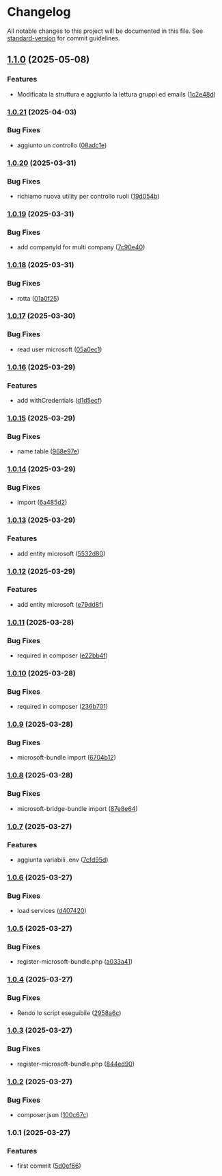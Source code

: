 # Changelog

All notable changes to this project will be documented in this file. See [standard-version](https://github.com/conventional-changelog/standard-version) for commit guidelines.

## [1.1.0](https://github.com/K3Progetti/microsoft-bundle/compare/v1.0.21...v1.1.0) (2025-05-08)


### Features

* Modificata la struttura e aggiunto la lettura gruppi ed emails ([1c2e48d](https://github.com/K3Progetti/microsoft-bundle/commit/1c2e48d1897b4add71bdc7cdc07ab9ed23d4c351))

### [1.0.21](https://github.com/K3Progetti/microsoft-bundle/compare/v1.0.20...v1.0.21) (2025-04-03)


### Bug Fixes

* aggiunto un controllo ([08adc1e](https://github.com/K3Progetti/microsoft-bundle/commit/08adc1ed05a8d1ee74c577d2972c179c842c0f31))

### [1.0.20](https://github.com/K3Progetti/microsoft-bundle/compare/v1.0.19...v1.0.20) (2025-03-31)


### Bug Fixes

* richiamo nuova utility per controllo ruoli ([19d054b](https://github.com/K3Progetti/microsoft-bundle/commit/19d054b5388a6424d0cc23cbb142d5c8985fd72b))

### [1.0.19](https://github.com/K3Progetti/microsoft-bundle/compare/v1.0.18...v1.0.19) (2025-03-31)


### Bug Fixes

* add companyId for multi company ([7c90e40](https://github.com/K3Progetti/microsoft-bundle/commit/7c90e40d19b14062f622939cb66667f4f130d564))

### [1.0.18](https://github.com/K3Progetti/microsoft-bundle/compare/v1.0.17...v1.0.18) (2025-03-31)


### Bug Fixes

* rotta ([01a0f25](https://github.com/K3Progetti/microsoft-bundle/commit/01a0f25a72f1544c2e78452311a585752f072e8a))

### [1.0.17](https://github.com/K3Progetti/microsoft-bundle/compare/v1.0.16...v1.0.17) (2025-03-30)


### Bug Fixes

* read user microsoft ([05a0ec1](https://github.com/K3Progetti/microsoft-bundle/commit/05a0ec1d90f7adf120f71ef8f40df9ed037e8d90))

### [1.0.16](https://github.com/K3Progetti/microsoft-bundle/compare/v1.0.15...v1.0.16) (2025-03-29)


### Features

* add withCredentials ([d1d5ecf](https://github.com/K3Progetti/microsoft-bundle/commit/d1d5ecf87ed3675f413ce67d0e87f96b9cb48f99))

### [1.0.15](https://github.com/K3Progetti/microsoft-bundle/compare/v1.0.14...v1.0.15) (2025-03-29)


### Bug Fixes

* name table ([968e97e](https://github.com/K3Progetti/microsoft-bundle/commit/968e97ea4b426fe3550019ae7d9a5dc359022ecf))

### [1.0.14](https://github.com/K3Progetti/microsoft-bundle/compare/v1.0.13...v1.0.14) (2025-03-29)


### Bug Fixes

* import ([6a485d2](https://github.com/K3Progetti/microsoft-bundle/commit/6a485d2cf88e63895c7887298898a60639ced459))

### [1.0.13](https://github.com/K3Progetti/microsoft-bundle/compare/v1.0.12...v1.0.13) (2025-03-29)


### Features

* add entity microsoft ([5532d80](https://github.com/K3Progetti/microsoft-bundle/commit/5532d80f6b8ac271fe9202593d77a00f2b3db0a9))

### [1.0.12](https://github.com/K3Progetti/microsoft-bundle/compare/v1.0.11...v1.0.12) (2025-03-29)


### Features

* add entity microsoft ([e79dd8f](https://github.com/K3Progetti/microsoft-bundle/commit/e79dd8f55f2e8bd7f54be94f206d55f5d2a1685e))

### [1.0.11](https://github.com/K3Progetti/microsoft-bundle/compare/v1.0.10...v1.0.11) (2025-03-28)


### Bug Fixes

* required in composer ([e22bb4f](https://github.com/K3Progetti/microsoft-bundle/commit/e22bb4f43ac6a64961a206beb28748d33a7d75e9))

### [1.0.10](https://github.com/K3Progetti/microsoft-bundle/compare/v1.0.9...v1.0.10) (2025-03-28)


### Bug Fixes

* required in composer ([236b701](https://github.com/K3Progetti/microsoft-bundle/commit/236b701d9bf70a15f90f347b1997f552f4037ce3))

### [1.0.9](https://github.com/K3Progetti/microsoft-bundle/compare/v1.0.8...v1.0.9) (2025-03-28)


### Bug Fixes

* microsoft-bundle import ([6704b12](https://github.com/K3Progetti/microsoft-bundle/commit/6704b123e4786d998a4eaf956a9e08c8719b87ce))

### [1.0.8](https://github.com/K3Progetti/microsoft-bundle/compare/v1.0.7...v1.0.8) (2025-03-28)


### Bug Fixes

* microsoft-bridge-bundle import ([87e8e64](https://github.com/K3Progetti/microsoft-bundle/commit/87e8e643a28707e4cdd47d7e99901e6d83c41dcd))

### [1.0.7](https://github.com/K3Progetti/microsoft-bundle/compare/v1.0.6...v1.0.7) (2025-03-27)


### Features

* aggiunta variabili .env ([7cfd95d](https://github.com/K3Progetti/microsoft-bundle/commit/7cfd95df85dd461e3c35923f75e95dcceaf7700c))

### [1.0.6](https://github.com/K3Progetti/microsoft-bundle/compare/v1.0.5...v1.0.6) (2025-03-27)


### Bug Fixes

* load services ([d407420](https://github.com/K3Progetti/microsoft-bundle/commit/d407420371e29b952bf69fa44b1f4f1558772010))

### [1.0.5](https://github.com/K3Progetti/microsoft-bundle/compare/v1.0.4...v1.0.5) (2025-03-27)


### Bug Fixes

* register-microsoft-bundle.php ([a033a41](https://github.com/K3Progetti/microsoft-bundle/commit/a033a41ec6762fba6a057a16691064390241e02a))

### [1.0.4](https://github.com/K3Progetti/microsoft-bundle/compare/v1.0.3...v1.0.4) (2025-03-27)


### Bug Fixes

* Rendo lo script eseguibile ([2958a6c](https://github.com/K3Progetti/microsoft-bundle/commit/2958a6c3bdbdf985bb3e62868a1aa466d404129d))

### [1.0.3](https://github.com/K3Progetti/microsoft-bundle/compare/v1.0.2...v1.0.3) (2025-03-27)


### Bug Fixes

* register-microsoft-bundle.php ([844ed90](https://github.com/K3Progetti/microsoft-bundle/commit/844ed906ba6e049858d60d953c583bbda7fda21c))

### [1.0.2](https://github.com/K3Progetti/microsoft-bundle/compare/v1.0.1...v1.0.2) (2025-03-27)


### Bug Fixes

* composer.json ([100c67c](https://github.com/K3Progetti/microsoft-bundle/commit/100c67c2cf396c824c9e026763c6888312a3e02c))

### 1.0.1 (2025-03-27)


### Features

* first commit ([5d0ef66](https://github.com/K3Progetti/microsoft-bundle/commit/5d0ef66fed4c3415e5dbd6cffddec8e3fe481b11))
